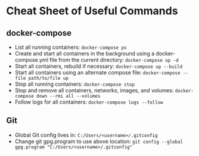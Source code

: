 # Cheat Sheet of Useful Commands

## docker-compose

- List all running containers: `docker-compose ps`
- Create and start all containers in the background using a docker-compose.yml file from the current directory: `docker-compose up -d`
- Start all containers, rebuild if necessary: `docker-compose up --build`
- Start all containers using an alternate compose file: `docker-compose --file path/to/file up`
- Stop all running containers: `docker-compose stop`
- Stop and remove all containers, networks, images, and volumes: `docker-compose down --rmi all --volumes`
- Follow logs for all containers: `docker-compose logs --follow`

## Git

- Global Git config lives in: `C:/Users/<username>/.gitconfig`
- Change git gpg.program to use above location: `git config --global gpg.program "C:/Users/<username>/.gitconfig"`
